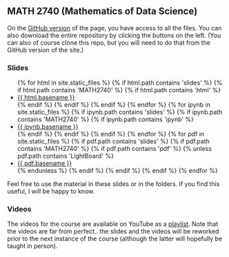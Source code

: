 ## MATH 2740 (Mathematics of Data Science)

On the [GitHub version](https://github.com/julien-arino/math2740-of-data-science/) of the page, you have access to all the files. You can also download the entire repository by clicking the buttons on the left. (You can also of course clone this repo, but you will need to do that from the GitHub version of the site.)

### Slides

<ul>
{% for html in site.static_files %}
  {% if html.path contains 'slides' %}
    {% if html.path contains 'MATH2740' %}
      {% if html.path contains 'html' %}
        <li><a href="https://julien-arino.github.io/math2740-of-data-science/slides/{{ html.basename }}.html">{{ html.basename }}</a></li>
      {% endif %}
    {% endif %}
  {% endif %}
{% endfor %}
{% for ipynb in site.static_files %}
  {% if ipynb.path contains 'slides' %}
    {% if ipynb.path contains 'MATH2740' %}
      {% if ipynb.path contains 'ipynb' %}
        <li><a href="https://julien-arino.github.io/math2740-of-data-science/slides/{{ html.basename }}.ipynb">{{ ipynb.basename }}</a></li>
      {% endif %}
    {% endif %}
  {% endif %}
{% endfor %}
{% for pdf in site.static_files %}
  {% if pdf.path contains 'slides' %}
    {% if pdf.path contains 'MATH2740' %}
      {% if pdf.path contains 'pdf' %}
        {% unless pdf.path contains 'LightBoard' %}
          <li><a href="https://julien-arino.github.io/math2740-of-data-science/slides/{{ pdf.basename }}.pdf">{{ pdf.basename }}</a></li>
        {% endunless %}
      {% endif %}
    {% endif %}
  {% endif %}
{% endfor %}
</ul>

Feel free to use the material in these slides or in the folders. If you find this useful, I will be happy to know.

### Videos

The videos for the course are available on YouTube as a [playlist](https://youtube.com/playlist?list=PLfRaznSpWo2vQAn1jVyueTuAiryDaxkH3). Note that the videos are far from perfect.. the slides and the videos will be reworked prior to the next instance of the course (although the latter will hopefully be taught in person).